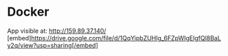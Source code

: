 # Docker

App visible at: http://159.89.37.140/
[embed]https://drive.google.com/file/d/1QqYipbZUHIg_6FZpWIgElgfQl8BaLy2q/view?usp=sharing[/embed]

